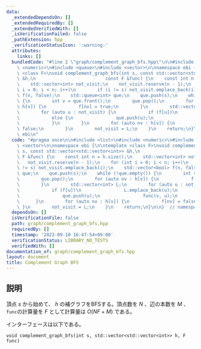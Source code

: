 ```yaml
---
data:
  _extendedDependsOn: []
  _extendedRequiredBy: []
  _extendedVerifiedWith: []
  _isVerificationFailed: false
  _pathExtension: hpp
  _verificationStatusIcon: ':warning:'
  attributes:
    links: []
  bundledCode: "#line 2 \"graph/complement_graph_bfs.hpp\"\n\n#include <list>\n#include\
    \ <numeric>\n#include <queue>\n#include <vector>\n\nnamespace ebi {\n\ntemplate\
    \ <class F>\nvoid complement_graph_bfs(int s, const std::vector<std::vector<int>>\
    \ &h,\n                          const F &func) {\n    const int n = h.size();\n\
    \    std::vector<int> not_visit;\n    not_visit.reserve(n - 1);\n    for (int\
    \ i = 0; i < n; i++)\n        if (i != s) not_visit.emplace_back(i);\n    std::vector<bool>\
    \ f(n, false);\n    std::queue<int> que;\n    que.push(s);\n    while (!que.empty())\
    \ {\n        int v = que.front();\n        que.pop();\n        for (auto nv :\
    \ h[v]) {\n            f[nv] = true;\n        }\n        std::vector<int> L;\n\
    \        for (auto u : not_visit) {\n            if (f[u])\n                L.emplace_back(u);\n\
    \            else {\n                que.push(u);\n                func(v, u);\n\
    \            }\n        }\n        for (auto nv : h[v]) {\n            f[nv] =\
    \ false;\n        }\n        not_visit = L;\n    }\n    return;\n}\n\n}  // namespace\
    \ ebi\n"
  code: "#pragma once\n\n#include <list>\n#include <numeric>\n#include <queue>\n#include\
    \ <vector>\n\nnamespace ebi {\n\ntemplate <class F>\nvoid complement_graph_bfs(int\
    \ s, const std::vector<std::vector<int>> &h,\n                          const\
    \ F &func) {\n    const int n = h.size();\n    std::vector<int> not_visit;\n \
    \   not_visit.reserve(n - 1);\n    for (int i = 0; i < n; i++)\n        if (i\
    \ != s) not_visit.emplace_back(i);\n    std::vector<bool> f(n, false);\n    std::queue<int>\
    \ que;\n    que.push(s);\n    while (!que.empty()) {\n        int v = que.front();\n\
    \        que.pop();\n        for (auto nv : h[v]) {\n            f[nv] = true;\n\
    \        }\n        std::vector<int> L;\n        for (auto u : not_visit) {\n\
    \            if (f[u])\n                L.emplace_back(u);\n            else {\n\
    \                que.push(u);\n                func(v, u);\n            }\n  \
    \      }\n        for (auto nv : h[v]) {\n            f[nv] = false;\n       \
    \ }\n        not_visit = L;\n    }\n    return;\n}\n\n}  // namespace ebi"
  dependsOn: []
  isVerificationFile: false
  path: graph/complement_graph_bfs.hpp
  requiredBy: []
  timestamp: '2023-09-10 16:47:54+09:00'
  verificationStatus: LIBRARY_NO_TESTS
  verifiedWith: []
documentation_of: graph/complement_graph_bfs.hpp
layout: document
title: Complement Graph BFS
---
```


## 説明

頂点 $s$ から始めて、 $h$ の補グラフをBFSする。頂点数を $N$ 、辺の本数を $M$ 、`func`の計算量を $F$ として計算量は $O(NF + M)$ である。

インターフェースは以下である。

```
void complement_graph_bfs(int s, std::vector<std::vector<int>> h, F func)
```
